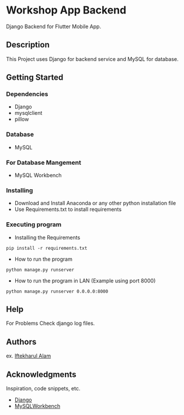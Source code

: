 # Workshop App Backend
Django Backend for Flutter Mobile App.

## Description
This Project uses Django for backend service and MySQL for database. 

## Getting Started

### Dependencies

* Django
* mysqlclient
* pillow

### Database

* MySQL

### For Database Mangement

* MySQL Workbench

### Installing

* Download and Install Anaconda or any other python installation file
* Use Requirements.txt to install requirements

### Executing program

* Installing the Requirements
```
pip install -r requirements.txt
```

* How to run the program
```
python manage.py runserver 
```

* How to run the program in LAN (Example using port 8000)
```
python manage.py runserver 0.0.0.0:8000
```

## Help

For Problems Check django log files.
<!-- ```
command to run if program contains helper info
``` -->

## Authors

<!-- Contributors names and contact info -->

ex. [Iftekharul Alam](https://www.linkedin.com/in/iftekharul-alam-9690a28a/)


<!-- ## Version History

* 0.2
    * Various bug fixes and optimizations
    * See [commit change]() or See [release history]()
* 0.1
    * Initial Release -->

<!-- ## License

This project is licensed under the [NAME HERE] License - see the LICENSE.md file for details -->

## Acknowledgments

Inspiration, code snippets, etc.
* [Django](https://github.com/django/django)
* [MySQLWorkbench](https://dev.mysql.com/downloads/workbench/)
